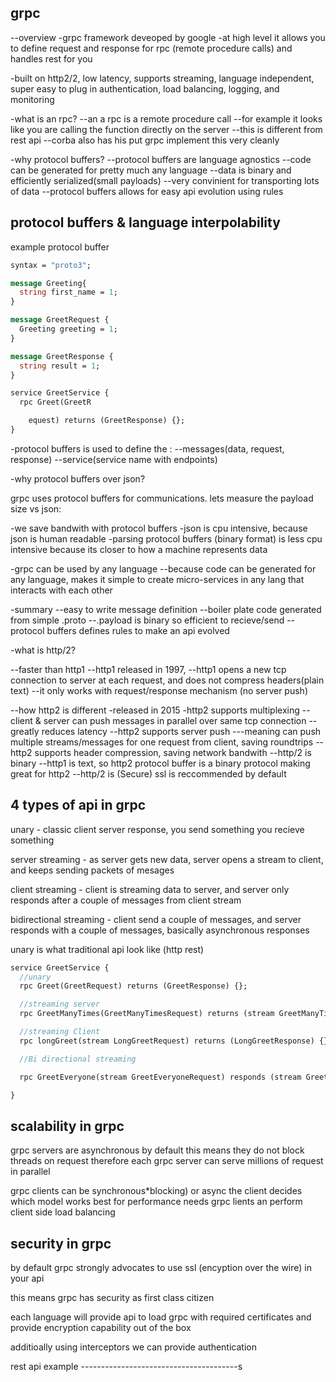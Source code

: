 grpc
------------------
--overview
-grpc framework deveoped by google
-at high level it allows you to define request and response
for rpc (remote procedure calls) and handles rest for you

-built on http2/2, low latency, supports streaming, language independent, super easy to plug in authentication, load balancing, logging, and monitoring

-what is an rpc?
--an a rpc is a remote procedure call
--for example it looks like you are calling
the function directly on the server
--this is different from rest api
--corba also has his put grpc implement this very cleanly

-why protocol buffers?
--protocol buffers are language agnostics
--code can be generated for pretty much any language
--data is binary and efficiently serialized(small payloads)
--very convinient for transporting lots of data
--protocol buffers allows for easy api evolution using rules


protocol buffers & language interpolability
------------------------------------------
example protocol buffer
```proto
syntax = "proto3";

message Greeting{
  string first_name = 1;
}

message GreetRequest {
  Greeting greeting = 1;
}

message GreetResponse {
  string result = 1;
}

service GreetService {
  rpc Greet(GreetR

    equest) returns (GreetResponse) {};
}
```

-protocol buffers is used to define the :
--messages(data, request, response)
--service(service name with endpoints)

-why protocol buffers over json?

grpc uses protocol buffers for communications.
lets measure the payload size vs json:

-we save bandwith with protocol buffers
-json is cpu intensive, because json is human readable
-parsing protocol buffers (binary format) is less cpu intensive
because its closer to how a machine represents data

-grpc can be used by any language
--because code can be generated for any language, makes it
simple to create micro-services in any lang that interacts with each
other

-summary
--easy to write message definition
--boiler plate code generated from simple .proto
--.payload is binary so efficient to recieve/send
--protocol buffers defines rules to make an api evolved

-what is http/2?

--faster than http1
--http1 released in 1997,
--http1 opens a new tcp connection to server at each request,
and does not compress headers(plain text)
--it only works with request/response mechanism (no server push)

--how http2 is different
-released in 2015
-http2 supports multiplexing
--client & server can push messages in parallel over same tcp connection
--greatly reduces latency
--http2 supports server push
---meaning can push multiple streams/messages for one request from client,
saving roundtrips
--http2 supports header compression, saving network bandwith
--http/2 is binary
--http1 is text, so http2 protocol buffer is a binary protocol making great
for http2
--http/2 is (Secure) ssl is reccommended by default

4 types of api in grpc
------------------------------------------

unary - classic client server response, you send something you recieve something

server streaming - as server gets new data, server opens a stream to client, and keeps sending packets of mesages

client streaming - client is streaming data to server, and server only responds after a couple of messages from client stream

bidirectional streaming - client send a couple of messages, and server responds with a couple of messages, basically asynchronous responses




unary is what traditional api look like (http rest)

```proto
service GreetService {
  //unary
  rpc Greet(GreetRequest) returns (GreetResponse) {};

  //streaming server
  rpc GreetManyTimes(GreetManyTimesRequest) returns (stream GreetManyTimesResponse) {};

  //streaming Client
  rpc longGreet(stream LongGreetRequest) returns (LongGreetResponse) {};

  //Bi directional streaming

  rpc GreetEveryone(stream GreetEveryoneRequest) responds (stream GreetEveryoneResponse) {};

}

```
scalability in grpc
--------------------------------------------------
grpc servers are asynchronous by default
this means they do not block threads on request
therefore each  grpc server can serve millions of request in parallel

grpc clients can be synchronous*blocking) or async
the client decides which model works best for performance needs
grpc lients an perform client side load balancing

security in grpc
-----------------------------------------------------
by default grpc strongly advocates to use ssl (encyption over the wire) in your api

this means grpc has security as first class citizen

each language will provide api to load grpc with required certificates and provide encryption
capability out of the box

additioally using interceptors we can provide authentication

rest api example
---------------------------------------s
